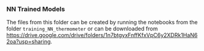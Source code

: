 ### NN Trained Models

The files from this folder can be created by running the notebooks from the folder `training_NN_thermometer` or can be downloaded from <https://drive.google.com/drive/folders/1n7btgyxFnffKfxVpC6y2XDRk1HaN62oa?usp=sharing>.

